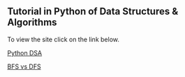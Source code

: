 ## Tutorial in Python of Data Structures & Algorithms 


To view the site click on the link below.

[Python DSA](https://kylemcclay.github.io/python_dsa/)

[BFS vs DFS](https://kylemcclay.github.io/python_dsa/pages/BFS_vs_DFS.html)